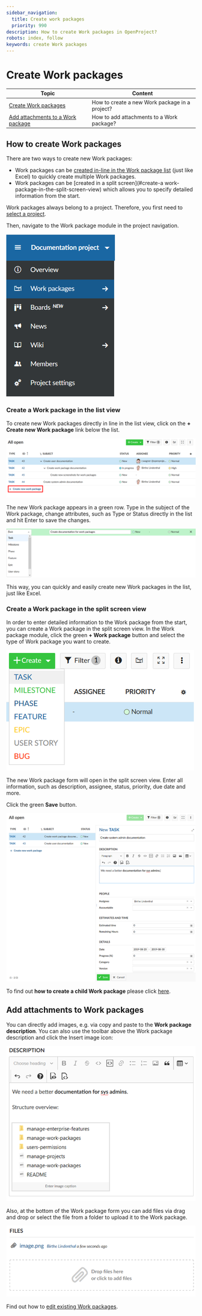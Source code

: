 ```yaml
---
sidebar_navigation:
  title: Create work packages
  priority: 990
description: How to create Work packages in OpenProject?
robots: index, follow
keywords: create Work packages
---
```


# Create Work packages

| Topic                                                        | Content                                        |
| ------------------------------------------------------------ | ---------------------------------------------- |
| [Create Work packages](#how-to-create-work-packages)         | How to create a new Work package in a project? |
| [Add attachments to a Work package](#add-attachments-to-work-packages) | How to add attachments to a Work package?      |

## How to create Work packages

There are two ways to create new Work packages:

- Work packages can be [created in-line in the Work package list](#create-a-work-package-in-the-list-view) (just like Excel) to quickly create multiple Work packages.
- Work packages can be [created in a split screen](#create-a work-package-in-the-split-screen-view) which allows you to specify detailed information from the start.

Work packages always belong to a project. Therefore, you first need to [select a project](../../../getting-started/#open-an-existing-project).

Then, navigate to the Work package module in the project navigation.

![work-packages-module](1566302949658.png)



### Create a Work package in the list view

To create new Work packages directly in line in the list view, click on the **+ Create new Work package** link below the list.

![create-split-screen](create-split-screen.png)

The new Work package appears in a green row. Type in the subject of the Work package, change attributes, such as Type or Status directly in the list and hit Enter to save the changes.

![create-work-package-list](1566303144875.png)

This way, you can quickly and easily create new Work packages in the list, just like Excel.

### Create a Work package in the split screen view

In order to enter detailed information to the Work package from the start, you can create a Work package in the split screen view. In the Work package module, click the green **+ Work package** button and select the type of Work package you want to create.

![select-work-package-type](1566303633018.png)

The new Work package form will open in the split screen view. Enter all information, such as description, assignee, status, priority, due date and more.

Click the green **Save** button.

![](1566303947314.png)



To find out **how to create a child Work package** please click [here](../work-package-relations-hierarchies/#adding-a-child-work-package).



## Add attachments to Work packages

You can directly add images, e.g. via copy and paste to the **Work package description**. You can also use the toolbar above the Work package description and click the Insert image icon:

![insert-image](1566304978459.png)

Also, at the bottom of the Work package form you can add files via drag and drop or select the file from a folder to upload it to the Work package.

![add-file](1566305040178.png)

Find out how to [edit existing Work packages](#edit-work-packages).

